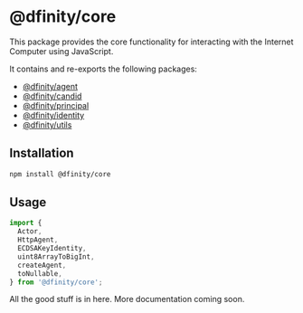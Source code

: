 # @dfinity/core

This package provides the core functionality for interacting with the Internet Computer using JavaScript.

It contains and re-exports the following packages:

- [@dfinity/agent](../agent/README.md)
- [@dfinity/candid](../candid/README.md)
- [@dfinity/principal](../principal/README.md)
- [@dfinity/identity](../identity/README.md)
- [@dfinity/utils](https://github.com/dfinity/ic-js/blob/main/packages/utils/README.md)

## Installation

```bash
npm install @dfinity/core
```

## Usage

```js
import {
  Actor,
  HttpAgent,
  ECDSAKeyIdentity,
  uint8ArrayToBigInt,
  createAgent,
  toNullable,
} from '@dfinity/core';
```

All the good stuff is in here. More documentation coming soon.
